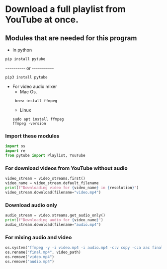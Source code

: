 # Download a full playlist from YouTube at once.

## Modules that are needed for this program
- In python 
```
pip install pytube
```
---------- or -----------
```
pip3 install pytube
```

- For video audio mixer 
  - Mac Os.
  ```
   brew install ffmpeg
  ```
  - Linux 
  ```
  sudo apt install ffmpeg
  ffmpeg -version
  ```
 ### Import these modules

 ```python
import os
import re
from pytube import Playlist, YouTube
```

### For download videos from YouTube without audio
```python
video_stream = video_streams.first()
video_name = video_stream.default_filename
print(f"Downloading video for {video_name} in {resolution}")
video_stream.download(filename="video.mp4")
```


### Download audio only
```python
audio_stream = video.streams.get_audio_only()
print(f"Downloading audio for {video_name}")
audio_stream.download(filename="audio.mp4")
```

### For mixing audio and video
```python
os.system("ffmpeg -y -i video.mp4 -i audio.mp4 -c:v copy -c:a aac final.mp4 -loglevel quiet -stats")
os.rename("final.mp4", video_path)
os.remove("video.mp4")
os.remove("audio.mp4")
```
